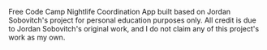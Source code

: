 Free Code Camp Nightlife Coordination App built based on Jordan Sobovitch's project for personal education purposes only.
All credit is due to Jordan Sobovitch's original work, and I do not claim any of this project's work as my own.